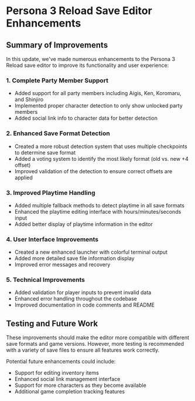 # Persona 3 Reload Save Editor Enhancements

## Summary of Improvements

In this update, we've made numerous enhancements to the Persona 3 Reload save editor to improve its functionality and user experience:

### 1. Complete Party Member Support
- Added support for all party members including Aigis, Ken, Koromaru, and Shinjiro
- Implemented proper character detection to only show unlocked party members
- Added social link info to character data for better detection

### 2. Enhanced Save Format Detection
- Created a more robust detection system that uses multiple checkpoints to determine save format
- Added a voting system to identify the most likely format (old vs. new +4 offset)
- Improved validation of the detection to ensure correct offsets are applied

### 3. Improved Playtime Handling
- Added multiple fallback methods to detect playtime in all save formats
- Enhanced the playtime editing interface with hours/minutes/seconds input
- Added better display of playtime information in the editor

### 4. User Interface Improvements
- Created a new enhanced launcher with colorful terminal output
- Added more detailed save file information display
- Improved error messages and recovery

### 5. Technical Improvements
- Added validation for player inputs to prevent invalid data
- Enhanced error handling throughout the codebase
- Improved documentation in code comments and README

## Testing and Future Work

These improvements should make the editor more compatible with different save formats and game versions. However, more testing is recommended with a variety of save files to ensure all features work correctly.

Potential future enhancements could include:
- Support for editing inventory items
- Enhanced social link management interface
- Support for more characters as they become available
- Additional game completion tracking features
